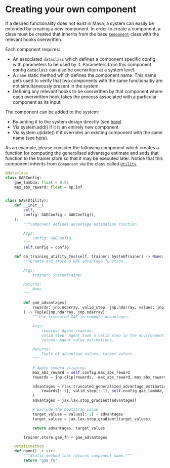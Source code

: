 # Creating your own component



If a desired functionality does not exist in Mava, a system can easily be extended by creating a new component. In order to create a component, a class must be created that inherits from the base [`Component`][component] class with the relevant hooks overwritten.

Each component requires:

* An associated `dataclass` which defines a component specific config with parameters to be used by it. Parameters from this component config `dataclass` can also be overwritten at a system level.
* A `name` static method which defines the component name. This name gets used to verify that two components with the same functionaltiy are not simultaneously present in the system.
* Defining any relevant hooks to be overwritten by that component where each overwritten hook takes the process associated with a particular component as its input.

The component can be added to the system:

* By adding it to the system design directly (see [here](https://github.com/instadeepai/Mava/blob/develop/mava/systems/ippo/system.py))
* Via system.add() if it is an entirely new component
* Via system.update() if it overrides an existing component with the same name (see [here](https://github.com/instadeepai/Mava/blob/develop/examples/debugging/simple_spread/feedforward/decentralised/run_ippo_with_monitoring.py#L92)).

As an example, please consider the following component which creates a function for computing the generalised advantage estimate and adds that function to the trainer store so that it may be executed later. Notice that this component inherits from `Component` via the class called [`Utility`](https://github.com/instadeepai/Mava/blob/7b11a082ba790e1b2c2f0acd633ff605fffbe768/mava/components/jax/training/base.py#L50).

```python
@dataclass
class GAEConfig:
    gae_lambda: float = 0.95
    max_abs_reward: float = np.inf


class GAE(Utility):
    def __init__(
        self,
        config: GAEConfig = GAEConfig(),
    ):
        """Component defines advantage estimation function.

        Args:
            config: GAEConfig.
        """
        self.config = config

    def on_training_utility_fns(self, trainer: SystemTrainer) -> None:
        """Create and store a GAE advantage function.

        Args:
            trainer: SystemTrainer.

        Returns:
            None.
        """

        def gae_advantages(
            rewards: jnp.ndarray, valid_step: jnp.ndarray, values: jnp.ndarray
        ) -> Tuple[jnp.ndarray, jnp.ndarray]:
            """Use truncated GAE to compute advantages.

            Args:
                rewards: Agent rewards.
                valid_step: Agent took a valid step in the environment.
                values: Agent value estimations.

            Returns:
                Tuple of advantage values, target values.
            """

            # Apply reward clipping.
            max_abs_reward = self.config.max_abs_reward
            rewards = jnp.clip(rewards, -max_abs_reward, max_abs_reward)

            advantages = rlax.truncated_generalized_advantage_estimation(
                rewards[:-1], valid_step[:-1], self.config.gae_lambda, values
            )
            advantages = jax.lax.stop_gradient(advantages)

            # Exclude the bootstrap value
            target_values = values[:-1] + advantages
            target_values = jax.lax.stop_gradient(target_values)

            return advantages, target_values

        trainer.store.gae_fn = gae_advantages

    @staticmethod
    def name() -> str:
        """Static method that returns component name."""
        return "gae_fn"
```

[component]: https://github.com/instadeepai/Mava/blob/7b11a082ba790e1b2c2f0acd633ff605fffbe768/mava/components/jax/component.py#L24
